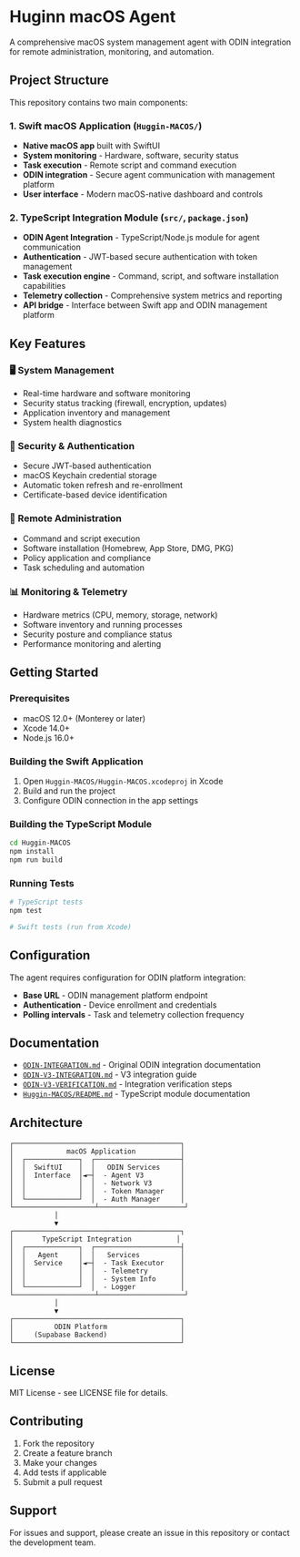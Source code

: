 # Huginn macOS Agent

A comprehensive macOS system management agent with ODIN integration for remote administration, monitoring, and automation.

## Project Structure

This repository contains two main components:

### 1. Swift macOS Application (`Huggin-MACOS/`)
- **Native macOS app** built with SwiftUI
- **System monitoring** - Hardware, software, security status
- **Task execution** - Remote script and command execution
- **ODIN integration** - Secure agent communication with management platform
- **User interface** - Modern macOS-native dashboard and controls

### 2. TypeScript Integration Module (`src/`, `package.json`)
- **ODIN Agent Integration** - TypeScript/Node.js module for agent communication
- **Authentication** - JWT-based secure authentication with token management
- **Task execution engine** - Command, script, and software installation capabilities  
- **Telemetry collection** - Comprehensive system metrics and reporting
- **API bridge** - Interface between Swift app and ODIN management platform

## Key Features

### 🖥️ System Management
- Real-time hardware and software monitoring
- Security status tracking (firewall, encryption, updates)
- Application inventory and management
- System health diagnostics

### 🔐 Security & Authentication
- Secure JWT-based authentication
- macOS Keychain credential storage
- Automatic token refresh and re-enrollment
- Certificate-based device identification

### 🚀 Remote Administration
- Command and script execution
- Software installation (Homebrew, App Store, DMG, PKG)
- Policy application and compliance
- Task scheduling and automation

### 📊 Monitoring & Telemetry
- Hardware metrics (CPU, memory, storage, network)
- Software inventory and running processes
- Security posture and compliance status
- Performance monitoring and alerting

## Getting Started

### Prerequisites
- macOS 12.0+ (Monterey or later)
- Xcode 14.0+
- Node.js 16.0+

### Building the Swift Application
1. Open `Huggin-MACOS/Huggin-MACOS.xcodeproj` in Xcode
2. Build and run the project
3. Configure ODIN connection in the app settings

### Building the TypeScript Module
```bash
cd Huggin-MACOS
npm install
npm run build
```

### Running Tests
```bash
# TypeScript tests
npm test

# Swift tests (run from Xcode)
```

## Configuration

The agent requires configuration for ODIN platform integration:
- **Base URL** - ODIN management platform endpoint
- **Authentication** - Device enrollment and credentials
- **Polling intervals** - Task and telemetry collection frequency

## Documentation

- [`ODIN-INTEGRATION.md`](ODIN-INTEGRATION.md) - Original ODIN integration documentation
- [`ODIN-V3-INTEGRATION.md`](ODIN-V3-INTEGRATION.md) - V3 integration guide
- [`ODIN-V3-VERIFICATION.md`](ODIN-V3-VERIFICATION.md) - Integration verification steps
- [`Huggin-MACOS/README.md`](Huggin-MACOS/README.md) - TypeScript module documentation

## Architecture

```
┌─────────────────────────────────────────┐
│             macOS Application           │
│  ┌─────────────┐  ┌─────────────────────┤
│  │  SwiftUI    │  │   ODIN Services     │
│  │  Interface  │◄─┤  - Agent V3         │
│  │             │  │  - Network V3       │
│  │             │  │  - Token Manager    │
│  └─────────────┘  │  - Auth Manager     │
└────────────────────┴─────────────────────┘
           │
           ▼
┌─────────────────────────────────────────┐
│       TypeScript Integration           │
│  ┌─────────────┐  ┌─────────────────────┤
│  │   Agent     │  │   Services          │
│  │  Service    │◄─┤  - Task Executor    │
│  │             │  │  - Telemetry        │
│  │             │  │  - System Info      │
│  └─────────────┘  │  - Logger           │
└────────────────────┴─────────────────────┘
           │
           ▼
┌─────────────────────────────────────────┐
│          ODIN Platform                  │
│     (Supabase Backend)                  │
└─────────────────────────────────────────┘
```

## License

MIT License - see LICENSE file for details.

## Contributing

1. Fork the repository
2. Create a feature branch
3. Make your changes
4. Add tests if applicable
5. Submit a pull request

## Support

For issues and support, please create an issue in this repository or contact the development team. 